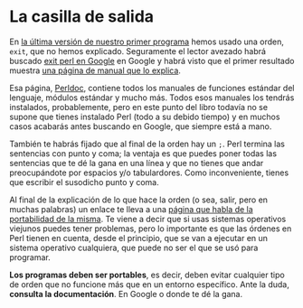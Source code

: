 # La casilla de salida

En
[la última versión de nuestro primer programa](https://github.com/JJ/cero_a_perl/blob/master/ejemplos/01.nada.pl)
hemos usado una orden, `exit`, que no hemos explicado. Seguramente el
lector avezado habrá buscado
[exit perl en Google](https://www.google.es/search?client=ubuntu&channel=fs&q=exit+perl&ie=utf-8&oe=utf-8&gfe_rd=cr&ei=ute8U9zuCILD8gfu0YGIDQ)
en Google y habrá visto que el primer resultado muestra
[una página de manual que lo explica](http://perldoc.perl.org/functions/exit.html). 

Esa página, [Perldoc](http://perldoc.perl.org/index.html), contiene
todos los manuales de funciones estándar del lenguaje, módulos
estándar y mucho más. Todos esos manuales los tendrás instalados,
probablemente, pero en este punto del libro todavía no se supone que
tienes instalado Perl (todo a su debido tiempo) y en muchos casos
acabarás antes buscando en Google, que siempre está a mano. 

También te habrás fijado que al final de la orden hay un `;`. Perl
termina las sentencias con punto y coma; la ventaja es que puedes
poner todas las sentencias que te dé la gana en una línea y que no
tienes que andar preocupándote por espacios y/o tabulardores. Como
inconveniente, tienes que escribir el susodicho punto y coma. 

Al final de la explicación de lo que hace la orden (o sea, salir, pero en
muchas palabras) un enlace te lleva a una
[página que habla de la portabilidad de la misma](http://perldoc.perl.org/perlport.html#exit). Te
viene a decir que si usas sistemas operativos viejunos puedes tener
problemas, pero lo importante es que las órdenes en Perl tienen en
cuenta, desde el principio, que se van a ejecutar en un sistema
operativo cualquiera, que puede no ser el que se usó para programar. 

**Los programas deben ser portables**, es decir, deben evitar
  cualquier tipo de orden que no funcione más que en un entorno
  específico. Ante la duda, **consulta la documentación**. En Google o
  donde te dé la gana.

